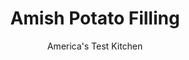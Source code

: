 ---
layout: ../../layouts/MarkdownPostLayout.astro
title: Amish Potato Filling
author: America's Test Kitchen
pubDate: 2023-03-15
description: "Creamy mashed potatoes combined with classic bread stuffing? Say what?"
image_url: https://res.cloudinary.com/hksqkdlah/image/upload/ar_1:1,c_fill,dpr_2.0,f_auto,fl_lossy.progressive.strip_profile,g_faces:auto,q_auto:low,w_344/42428-sfs-amish-potato-filling-13
tags: ["Side Dishes","American","Potatoes","Casseroles","Thanksgiving","Holiday"]
calories: 3874
protein: 9
carbohydrates: 47
fats: 
fiber: 5
ingredients: ["12 tablespoons, unsalted butter","1 pound, hearty white sandwich bread, cut into ½-inch pieces","2 1/2 pounds, Yukon Gold potatoes, peeled and sliced ½ inch thick",", Salt and pepper","1 cup, half-and-half","2 , onions, chopped","2 , celery ribs, chopped","2 1/2 teaspoons, poultry seasoning","1 1/4 cups, chicken broth","1 tablespoon, minced fresh parsley"]
serves: 10
time: "1¾ hours"
instructions: ["Adjust oven rack to middle position and heat oven to 400 degrees. Grease 13 by 9-inch baking dish with 1 tablespoon butter. Place bread on rimmed baking sheet and bake until dry and golden brown in spots, about 22 minutes, stirring halfway through baking. Set aside. (Cooled bread can be stored in zipper-lock bag for up to 2 days.)","Meanwhile, place potatoes and 1 tablespoon salt in large saucepan and cover with water by 1 inch. Bring to boil over high heat. Reduce heat to medium and simmer until tender and paring knife slips easily in and out of potatoes, about 12 minutes.","Drain potatoes and transfer to large bowl. Using potato masher, mash potatoes until smooth and no lumps remain. Stir in half-and-half, 6 tablespoons butter, 1 teaspoon salt, and ¾ teaspoon pepper until butter is melted. Set aside.","In now-empty saucepan, melt 3 tablespoons butter over medium-high heat. Add onions, celery, poultry seasoning, and ½ teaspoon salt and cook until vegetables are softened, 7 to 9 minutes, stirring often. Add broth and bring to boil, scraping up any browned bits, then remove from heat.","Add broth mixture to mashed potatoes and stir until combined (mixture will be wet). Add toasted bread and stir until all bread is evenly coated with potato mixture. Transfer filling to prepared dish and distribute evenly but do not pack down or smooth top. Cut remaining 2 tablespoons butter into 8 pieces and distribute evenly over top of filling.","Bake until surface is well browned, 25 to 30 minutes. Transfer to wire rack and let cool for 10 minutes. Sprinkle with parsley. Serve."]
nutrition: ["697 mg Potassium","178 mg Phosphorus","121 mg Calcium","2 mg Iron","56 mg Magnesium","615 mg Sodium","1 mg Zinc","18 g Fat","4 mg Niacin (B3)","4 g Monounsaturated","1 g Polyunsaturated","25 mg Vitamin C","46 mg Cholesterol","11 g Saturated","5 g Fiber","9 µg Folic acid","59 µg Folate (food)","6 g Sugars","18 µg Vitamin K","186 g Water","47 g Carbs","74 µg Folate equivalent (total)","9 g Protein","144 µg Vitamin A","387 kcal Energy","3874 calories"]
notes: "For the best results, be sure to use a hearty white sandwich bread here. We prefer Yukon Gold potatoes in this recipe, but russet potatoes will work in a pinch. We developed this recipe using Bell’s poultry seasoning. Do not smooth the top of the filling before baking the casserole; the uneven surface will brown as it bakes and create a crunchy texture that contrasts nicely with the smooth filling below it."
---